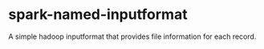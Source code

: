 # spark-named-inputformat
A simple hadoop inputformat that provides file information for each record.
